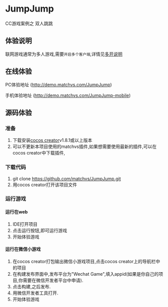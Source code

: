# JumpJump
CC游戏案例之 双人跳跳


## 体验说明

联网游戏通常为多人游戏,需要`开启多个客户端`,详情见[多开说明](http://www.matchvs.com/service?page=MultipleIdentities)

## 在线体验
PC体验地址 (http://demo.matchvs.com/JumpJump)

手机体验地址 (http://demo.matchvs.com/JumpJump-mobile)

## 源码体验
### 准备

1. 下载安装[cocos creator](http://www.cocos.com/download)v1.8.1或以上版本
2. 可以不更新本项目使用的matchvs插件,如果想需要使用最新的插件,可以在cocos creator中下载插件,


### 下载代码

1. git clone https://github.com/matchvs/JumpJump.git
2. 用cocos creator打开该项目文件

### 运行游戏

####  运行在web

1. IDE打开项目
2. 点击运行按钮,即可运行游戏
3. 开始体验游戏

####  运行在微信小游戏

1. 在cocos creator打包输出微信小游戏项目,点击cocos creator上的导航栏中的项目
2. 在构建发布界面中,发布平台为"Wechat Game",填入appid(如果是你自己的项目,你需要在微信开发者平台中申请).
3. 点击构建,之后发布.
4. 用微信开发者工具打开.
5. 开始体验游戏 
